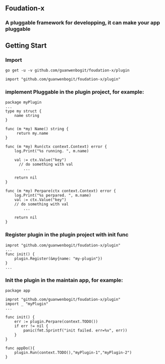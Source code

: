 ## Foudation-x

### A pluggable framework for developping, it can make your app pluggable

## Getting Start

### Import 
```
go get -u -v github.com/guanwenbogit/foudation-x/plugin
```

```
import "github.com/guanwenbogit/foudation-x/plugin"
```

### implement Pluggable in the plugin project, for example:
```
package myPlugin
...
type my struct {
    name string
}

func (m *my) Name() string {
     return my.name
}

func (m *my) Run(ctx context.Context) error {
	log.Print("%s running. ", m.name)

	val := ctx.Value("key")
	  // do something with val
        ...

	return nil
}

func (m *my) Perpare(ctx context.Context) error {
	log.Print("%s perpared. ", m.name)
	val := ctx.Value("key")
	// do something with val
        ...

	return nil
}

```

### Register plugin in the plugin project with init func 
```
improt "github.com/guanwenbogit/foudation-x/plugin"
...
func init() {
    plugin.Register(&my{name: "my-plugin"})
}
...  
```

### Init the plugin in the maintain app, for example: 

```
package app

improt "github.com/guanwenbogit/foudation-x/plugin"
import _ "myPlugin"
...

func init() {
	err := plugin.Perpare(context.TODO())
    if err != nil {
	    panic(fmt.Sprintf("init failed. err=%v", err))
    }
}

func appDo(){
	plugin.Run(context.TODO(),"myPlugin-1","myPlugin-2")
}
```

### 
